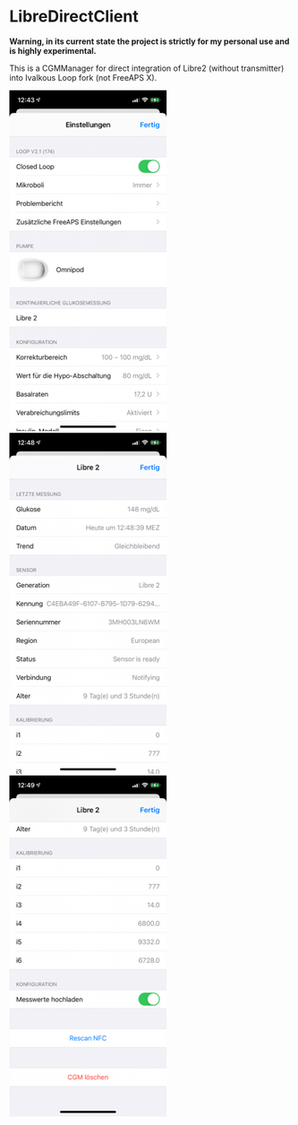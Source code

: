 # LibreDirectClient

**Warning, in its current state the project is strictly for my personal use and is highly experimental.**

This is a CGMManager for direct integration of Libre2 (without transmitter) into Ivalkous Loop fork (not FreeAPS X).

![Screenshot of CGMManager](/Screenshots/second.png?raw=true "Second Screenshot")
![Screenshot of CGMManager](/Screenshots/third.png?raw=true "Third Screenshot")
![Screenshot of CGMManager](/Screenshots/fourth.png?raw=true "Fourth Screenshot")
